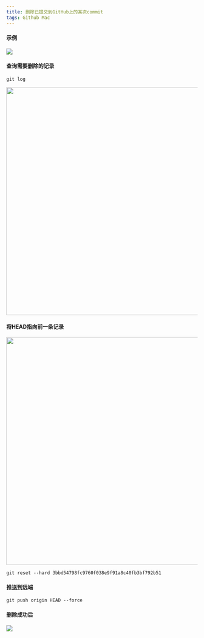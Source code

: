 ```yaml
---
title: 删除已提交到GitHub上的某次commit
tags: Github Mac
---
```


#### 示例
<img src="https://image.oldboard.cn/blog/WX20210304-105659.png">

#### 查询需要删除的记录

```
git log
```

<img src="https://image.oldboard.cn/blog/WX20210304-111628.png" width="600">

#### 将HEAD指向前一条记录

<img src="https://image.oldboard.cn/blog/WX20210304-111921.png" width="600">

```
git reset --hard 3bbd54798fc9760f038e9f91a8c40fb3bf792b51
```

#### 推送到远端

```
git push origin HEAD --force
```

#### 删除成功后
<img src="https://image.oldboard.cn/blog/WX20210304-112316.png">
